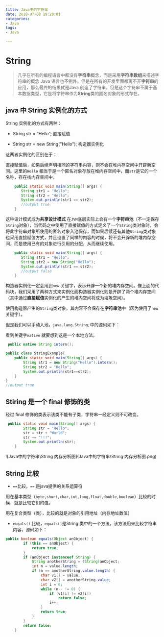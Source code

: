 ```yaml
---
title: Java中的字符串
date: 2018-07-08 19:20:01
categories:
- Java
tags:
- Java

---
```


# String

> 几乎在所有的编程语言中都没有**字符串**概念，而是采用**字符串数组**来描述字符串的概念 Java 语言也不例外。但是在所有的开发里面都离不开**字符串**的应用，那么最终的结果就是Java 创造了字符串。但是这个字符串不属于基本数据类型，它是将字符串作为**String**类的匿名对象的形式存在。

## java 中 String 实例化的方式

String 实例化的方式有两种：

* String str = “Hello”; 直接赋值

* String str = new String("Hello"); 构造器实例化

这两者实例化的区别在于：

直接赋值后，如果后续声明相同的字符串内容，则不会在堆内存空间中开辟新空间。这里的`Hello` 相当于是一个匿名对象存放在堆内存空间中，而`str`是它的一个名称，存在栈内存空间中。

```java
    public static void main(String[] args) {
       String str1 = "Hello";
       String str2 = "Hello";
       System.out.println(str1 == str2);
       //output true
    }
```

这种设计模式成为**共享设计模式** 在`JVM`底层实际上会有一个**字符串池**（不一定保存`String`对象），当代码之中使用了直接赋值的方式定义了一个`String`类对象时，会将此字符串对象所使用的匿名对象入池保存，而如果后续还有其他`String`类对象也采用直接赋值方式，并且设置了同样的内容的时候，将不会开辟新的堆内存空间，而是使用已有的对象进行引用的分配，从而继续使用。

```java
    public static void main(String[] args) {
       String str1 = "Hello";
       String str2 = new String("Hello");
       System.out.println(str1 == str2);
       //output false
    }
```

构造器实例化一定会用到`new` 关键字，表示开辟一个新的堆内存空间。像上面的代码块，我们采用了两种方式来实例化而构造器实例化则是开辟了两个堆内存空间（其中通过**直接赋值**实例化的产生的堆内空间将成为垃圾空间）。

使用构造器产生的`String`类对象，其内容不会保存在**字符串池**中（因为使用了`new`关键字）。

但是我们可以手动入池，`java.lang.String;`中的源码如下：

看到关键字`native` 就要想到这是一个本地方法。

```java
 public native String intern();
```

```java
public class StringExample{
    public static void main(String[] args) {
        String str1 = new String("Hello").intern();
        String str2 = "Hello";
        System.out.println(str1==str2);
    }
}
//output true
```

## Stiring 是一个 final 修饰的类

经过 final 修饰的类表示该类不能有子类，字符串一经定义则不可改变。

```java
 public static void main(String[] args) {
        String str = "Hello";
        str = str + "World";
        str += "!!!";
        System.out.println(str);
    }
```

![Java中的字符串\String 内存分析图](Java中的字符串\String 内存分析图.png)

## String 比较

* `==`比较，`==` 是java提供的关系运算符

用在基本类型（`byte,short,char,int,long,float,double,boolean`）比较的时候，就是比较它们的值。

用在复合类型（类），比较的就是对象的引用地址（内存地址数值）

* `euqals()` 比较，`equals()`是String 类中的一个方法，该方法用来比较字符串内容，源码如下：

```java
public boolean equals(Object anObject) {
        if (this == anObject) {
            return true;
        }
        if (anObject instanceof String) {
            String anotherString = (String)anObject;
            int n = value.length;
            if (n == anotherString.value.length) {
                char v1[] = value;
                char v2[] = anotherString.value;
                int i = 0;
                while (n-- != 0) {
                    if (v1[i] != v2[i])
                        return false;
                    i++;
                }
                return true;
            }
        }
        return false;
    }
```
